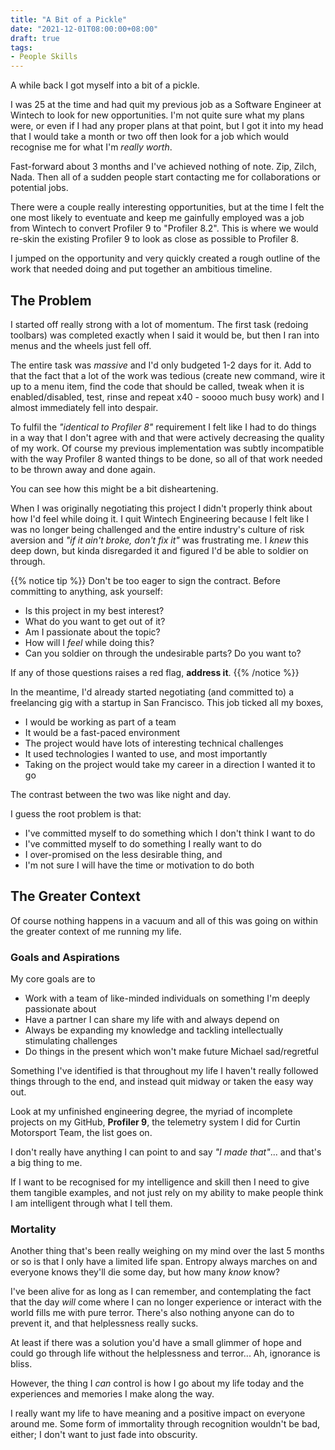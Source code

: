 ```yaml
---
title: "A Bit of a Pickle"
date: "2021-12-01T08:00:00+08:00"
draft: true
tags:
- People Skills
---
```


A while back I got myself into a bit of a pickle.

I was 25 at the time and had quit my previous job as a Software Engineer at
Wintech to look for new opportunities. I'm not quite sure what my plans were,
or even if I had any proper plans at that point, but I got it into my head
that I would take a month or two off then look for a job which would recognise
me for what I'm *really worth*.

Fast-forward about 3 months and I've achieved nothing of note. Zip, Zilch,
Nada. Then all of a sudden people start contacting me for collaborations or
potential jobs.

There were a couple really interesting opportunities, but at the time I felt
the one most likely to eventuate and keep me gainfully employed was a job
from Wintech to convert Profiler 9 to "Profiler 8.2". This is where we would
re-skin the existing Profiler 9 to look as close as possible to Profiler 8.

I jumped on the opportunity and very quickly created a rough outline of the
work that needed doing and put together an ambitious timeline.

## The Problem

I started off really strong with a lot of momentum. The first task (redoing
toolbars) was completed exactly when I said it would be, but then I ran into
menus and the wheels just fell off.

The entire task was *massive* and I'd only budgeted 1-2 days for it. Add to
that the fact that a lot of the work was tedious (create new command, wire it
up to a menu item, find the code that should be called, tweak when it is
enabled/disabled, test, rinse and repeat x40 - soooo much busy work) and I
almost immediately fell into despair.

To fulfil the *"identical to Profiler 8"* requirement I felt like I had to do
things in a way that I don't agree with and that were actively decreasing the
quality of my work. Of course my previous implementation was subtly
incompatible with the way Profiler 8 wanted things to be done, so all of that
work needed to be thrown away and done again.

You can see how this might be a bit disheartening.

When I was originally negotiating this project I didn't properly think about
how I'd feel while doing it. I quit Wintech Engineering because I felt like I
was no longer being challenged and the entire industry's culture of risk
aversion and *"if it ain't broke, don't fix it"* was frustrating me. I *knew*
this deep down, but kinda disregarded it and figured I'd be able to soldier
on through.

{{% notice tip %}}
Don't be too eager to sign the contract. Before committing to anything, ask
yourself:

- Is this project in my best interest?
- What do you want to get out of it?
- Am I passionate about the topic?
- How will I *feel* while doing this?
- Can you soldier on through the undesirable parts? Do you want to?

If any of those questions raises a red flag, **address it**.
{{% /notice %}}

In the meantime, I'd already started negotiating (and committed to) a
freelancing gig with a startup in San Francisco. This job ticked all my boxes,

- I would be working as part of a team
- It would be a fast-paced environment
- The project would have lots of interesting technical challenges
- It used technologies I wanted to use, and most importantly
- Taking on the project would take my career in a direction I wanted it to go

The contrast between the two was like night and day.

I guess the root problem is that:

- I've committed myself to do something which I don't think I want to do
- I've committed myself to do something I really want to do
- I over-promised on the less desirable thing, and
- I'm not sure I will have the time or motivation to do both

## The Greater Context

Of course nothing happens in a vacuum and all of this was going on within the
greater context of me running my life.

### Goals and Aspirations

My core goals are to

- Work with a team of like-minded individuals on something I'm deeply passionate
  about
- Have a partner I can share my life with and always depend on
- Always be expanding my knowledge and tackling intellectually stimulating
  challenges
- Do things in the present which won't make future Michael sad/regretful

Something I've identified is that throughout my life I haven't really
followed things through to the end, and instead quit midway or taken the easy
way out.

Look at my unfinished engineering degree, the myriad of incomplete projects
on my GitHub, **Profiler 9**, the telemetry system I did for Curtin
Motorsport Team, the list goes on.

I don't really have anything I can point to and say *"I made that"*... and
that's a big thing to me.

If I want to be recognised for my intelligence and skill then I need to give
them tangible examples, and not just rely on my ability to make people think
I am intelligent through what I tell them.

### Mortality

Another thing that's been really weighing on my mind over the last 5 months or
so is that I only have a limited life span. Entropy always marches on and
everyone knows they'll die some day, but how many *know* know?

I've been alive for as long as I can remember, and contemplating the fact
that the day *will* come where I can no longer experience or interact with
the world fills me with pure terror. There's also nothing anyone can do to
prevent it, and that helplessness really sucks.

At least if there was a solution you'd have a small glimmer of hope and could
go through life without the helplessness and terror... Ah, ignorance is
bliss.

However, the thing I *can* control is how I go about my life today and the
experiences and memories I make along the way.

I really want my life to have meaning and a positive impact on everyone
around me. Some form of immortality through recognition wouldn't be bad,
either; I don't want to just fade into obscurity.


